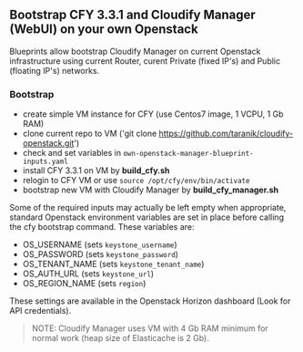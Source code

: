 ## Bootstrap CFY 3.3.1 and Cloudify Manager (WebUI) on your own Openstack

Blueprints allow bootstrap Cloudify Manager on current Openstack infrastructure
using current Router, curent Private (fixed IP's) and Public (floating IP's) networks.

### Bootstrap

- create simple VM instance for CFY (use Centos7 image, 1 VCPU, 1 Gb RAM)
- clone current repo to VM ('git clone https://github.com/taranik/cloudify-openstack.git')
- check and set variables in `own-openstack-manager-blueprint-inputs.yaml`
- install CFY 3.3.1 on VM by **build_cfy.sh**
- relogin to CFY VM or use `source /opt/cfy/env/bin/activate`
- bootstrap new VM with Cloudify Manager by **build_cfy_manager.sh**

Some of the required inputs may actually be left empty when appropriate,
standard Openstack environment variables are set in place before calling
the cfy bootstrap command. These variables are:

- OS_USERNAME (sets `keystone_username`)
- OS_PASSWORD (sets `keystone_password`)
- OS_TENANT_NAME (sets `keystone_tenant_name`)
- OS_AUTH_URL (sets `keystone_url`)
- OS_REGION_NAME (sets `region`)

These settings are available in the Openstack Horizon dashboard
(Look for API credentials).

>NOTE: Cloudify Manager uses VM with 4 Gb RAM minimum for normal work
(heap size of Elasticache is 2 Gb).

